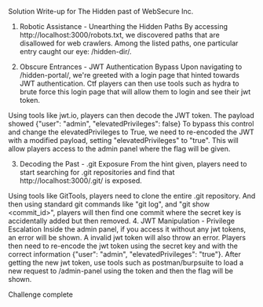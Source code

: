 Solution Write-up for The Hidden past of WebSecure Inc.
1. Robotic Assistance - Unearthing the Hidden Paths
By accessing http://localhost:3000/robots.txt, we discovered paths that are disallowed for web crawlers. Among the listed paths, one particular entry caught our eye: /hidden-dir/.

2. Obscure Entrances - JWT Authentication Bypass
Upon navigating to /hidden-portal/, we're greeted with a login page that hinted towards JWT authentication.
Ctf players can then use tools such as hydra to brute force this login page that will allow them to login and see their jwt token.

Using tools like jwt.io, players can then decode the JWT token.
The payload showed {"user": "admin", "elevatedPrivileges": false}
To bypass this control and change the elevatedPrivileges to True, we need to re-encoded the JWT with a modified payload, setting "elevatedPrivileges" to "true". This will allow players access to the admin panel where the flag will be given.

3. Decoding the Past - .git Exposure
From the hint given, players need to start searching for .git repositories and find that http://localhost:3000/.git/ is exposed.

Using tools like GitTools, players need to clone the entire .git repository.
And then using standard git commands like "git log", and "git show <commit_id>", players will then find one commit where the secret key is accidentally added but then removed.
4. JWT Manipulation - Privilege Escalation
Inside the admin panel, if you access it without any jwt tokens, an error will be shown. A invalid jwt token will also throw an error.
Players then need to re-encode the jwt token using the secret key and with the correct information {"user": "admin", "elevatedPrivileges": "true"}.
After getting the new jwt token, use tools such as postman/burpsuite to load a new request to /admin-panel using the token and then the flag will be shown.

Challenge complete